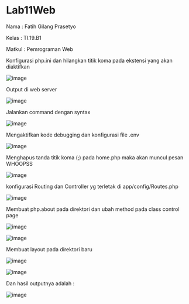 # Lab11Web
Nama    : Fatih Gilang Prasetyo <p>
Kelas   : TI.19.B1 <P>
Matkul  : Pemrograman Web

Konfigurasi php.ini dan hilangkan titik koma pada ekstensi yang akan diaktifkan <p>

![image](https://user-images.githubusercontent.com/81542329/121906787-4c503e80-cce0-11eb-9282-61eef9032a8a.png) <p>

Output di web server <p>

![image](https://user-images.githubusercontent.com/81542329/121906981-7b66b000-cce0-11eb-9313-fb9f8ab00baf.png) <p>

Jalankan command dengan syntax <P>

![image](https://user-images.githubusercontent.com/81542329/121907187-ad781200-cce0-11eb-802d-87bff9e7c35c.png) <p>
  
Mengaktifkan kode debugging dan konfigurasi file .env <p>
  
![image](https://user-images.githubusercontent.com/81542329/121975286-19389a00-cd36-11eb-8dc6-206a22da8f5f.png) <p>
  
Menghapus tanda titik koma (;) pada home.php maka akan muncul pesan WHOOPSS <p>

![image](https://user-images.githubusercontent.com/81542329/121976122-0626c980-cd38-11eb-8549-cd6270bb2186.png) <p>
  
konfigurasi Routing dan Controller yg terletak di app/config/Routes.php <p>
 
![image](https://user-images.githubusercontent.com/81542329/121976304-6ae22400-cd38-11eb-994c-162bbf06a7a2.png) <p>
  
Membuat php.about pada direktori dan ubah method pada class control page <p>
  
![image](https://user-images.githubusercontent.com/81542329/121977038-eabcbe00-cd39-11eb-929f-450a881a9947.png) <p>
 
![image](https://user-images.githubusercontent.com/81542329/121977095-02944200-cd3a-11eb-8eeb-aa78435ffaa5.png) <p>
  
Membuat layout pada direktori baru <p>
  
![image](https://user-images.githubusercontent.com/81542329/121977737-84389f80-cd3b-11eb-9c52-a8a21f55684f.png) <p>
  
![image](https://user-images.githubusercontent.com/81542329/121977763-961a4280-cd3b-11eb-9631-bbd933be5b56.png) <p>
  
Dan hasil outputnya adalah : <p>
  
 ![image](https://user-images.githubusercontent.com/81542329/121977853-ca8dfe80-cd3b-11eb-88c4-f91d31cf8a29.png) <p>
  
  

















